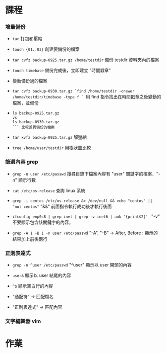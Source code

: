 # 課程

### 增量備份

* `tar` 打包和壓縮 

* `touch {01..03}` 創建要備份的檔案

* `tar cvfz backup-0925.tar.gz /home/testdir` 備份 testdir 資料夾內的檔案

* `touch timebase` 備份完成後，立即建立 "時間戳章"

* 變動備份過的檔案

* ```tar cvfz backup-0930.tar.gz `find /home/testdir -cnewer /home/testdir/timebase -type f ` ```用 find 指令找出在時間戳章之後變動的檔案，並備份

* ```
  ls backup-0925.tar.gz    
  vs     
  ls backup-0930.tar.gz
  ``` 比較差異備份的檔案 

* `tar xvfz backup-0925.tar.gz` 解壓縮

* `tree /home/user/testdir` 用樹狀圖比較

### 篩選內容 grep

* `grep -n user /etc/passwd` 搜尋目錄下檔案內容有 "user" 關鍵字的檔案，"-n" 顯示行數

* `cat /etc/os-release` 查詢 linux 系統

* `grep -i centos /etc/os-release &> /dev/null && echo "centos" || "not centos"` "&&" 前面指令執行成功後才執行後面

* `ifconfig enp0s8 | grep inet | grep -v inet6 | awk '{print$2}' ` "-v" 不要顯示包含該關鍵字的內容，

* `grep -A 1 -B 1 -n user /etc/passwd` "-A", "-B" -> After, Before : 顯示的結果加上前後兩行

### 正則表達式

* `grep -n ^user /etc/passwd` "^user" 顯示以 user 開頭的內容
* `user&` 顯示以 user 結尾的內容
* `^$`    顯示空白行的內容

* "通配符" -> 匹配檔名 
* "正則表達式" -> 匹配內容

### 文字編輯器 vim


# 作業

